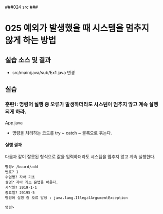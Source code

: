 ###024 src ###

# 025 예외가 발생했을 때 시스템을 멈추지 않게 하는 방법

## 실습 소스 및 결과
 
- src/main/java/sub/Ex1.java 변경


## 실습

### 훈련1: 명령어 실행 중 오류가 발생하더라도 시스템이 멈추지 않고 계속 실행되게 하라.

App.java
  - 명령을 처리하는 코드를 try ~ catch ~ 블록으로 묶는다.

#### 실행 결과

다음과 같이 잘못된 형식으로 값을 입력하더라도 시스템을 멈추지 않고 계속 실행한다.

```
명령> /board/add
번호? 1
수업명? 자바 기초
설명? 자바 기초 문법을 배운다.
시작일? 2019-1-1
종료일? 20195-5
명령어 실행 중 오류 발생 : java.lang.IllegalArgumentException

명령> 
```

